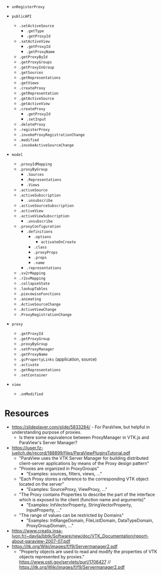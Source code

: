 - `unRegisterProxy`

- `publicAPI`
    - `.setActiveSource`
        - `.getType`
        - `.getProxyId`
    - `.setActiveView`
        - `.getProxyId`
        - `.getProxyName`
    - `.getProxyById`
    - `.getProxyGroups`
    - `.getProxyInGroup`
    - `.getSources`
    - `.getRepresentations`
    - `.getViews`
    - `.createProxy`
    - `.getRepresentation`
    - `.getActiveSource`
    - `.getActiveView`
    - `.createProxy`
        - `.getProxyId`
        - `.setInput`
    - `.deleteProxy`
    - `.registerProxy`
    - `.invokeProxyRegistrationChange`
    - `.modified`
    - `.invokeActiveSourceChange`


- `model`
    - `.proxyIdMapping`
    - `.proxyByGroup`
        - `.Sources`
        - `.Representations`
        - `.Views`
    - `.activeSource`
    - `.activeSubscription`
        - `.unsubscribe`
    - `.activeSourceSubscription`
    - `.activeView`
    - `.activeViewSubscription`
        - `.unsubscribe`
    - `.proxyConfiguration`
        - `.definitions`
            - `.options`
                - `activateOnCreate`
            - `.class`
            - `.proxyProps`
            - `.props`
            - `.name`
        - `.representations`
    - `.sv2rMapping`
    - `.r2svMapping`
    - `.collapseState`
    - `.lookupTables`
    - `.piecewiseFunctions`
    - `.animating`
    - `.ActiveSourceChange`
    - `.ActiveViewChange`
    - `.ProxyRegistrationChange`

- `proxy`
    - `.getProxyId`
    - `.getProxyGroup`
    - `.proxyByGroup`
    - `.setProxyManager`
    - `.getProxyName`
    - `.gcPropertyLinks` (application, source)
    - `.activate`
    - `.getRepresentations`
    - `.setContainer`

- `view`
    - `.onModified`    

# Resources
- https://slideplayer.com/slide/5833284/ - For ParaView, but helpful in understanding purpose of proxies.
    - Is there some equivalence between ProxyManager in VTK.js and ParaView's Server Manager?
- https://juser.fz-juelich.de/record/188899/files/ParaViewPluginsTutorial.pdf
    - "ParaView uses the VTK Server Manager for building distributed client-server applications by means of the Proxy design pattern"
    - "Proxies are organized in ProxyGroups"
        - "Examples: sources, filters, views, ..."
    - "Each Proxy stores a reference to the corresponding VTK object located on the server"
        - "Examples: SourceProxy, ViewProxy, ..."
    - "The Proxy contains Properties to describe the part of the interface which is exposed to the client (function name and arguments)"
        - "Examples: IntVectorProperty, StringVectorProperty, InputProperty, ..."
    - "The range of values can be restricted by Domains"
        - "Examples: IntRangeDomain, FileListDomain, DataTypeDomain, ProxyGroupDomain, ..."
- https://www.creatis.insa-lyon.fr/~davila/bbtk/Software/new/doc/VTK_Documentation/report-about-paraview-2007-07.pdf
- https://itk.org/Wiki/images/f/f9/Servermanager2.pdf
    - "Property objects are used to read and modify the properties of VTK objects represented by proxies."
https://www.osti.gov/servlets/purl/1706427 // https://itk.org/Wiki/images/f/f9/Servermanager2.pdf